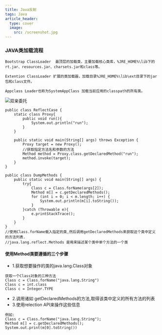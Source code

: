 ```yaml
---
title: Java反射
tags: Java
article_header:
  type: cover
  image:
    src: /screenshot.jpg
---
```




### JAVA类加载流程

```
Bootstrap ClassLoader  最顶层的加载类，主要加载核心类库，%JRE_HOME%\lib下的rt.jar、resources.jar、charsets.jar和class等。

Extention ClassLoader 扩展的类加载器，加载目录%JRE_HOME%\lib\ext目录下的jar包和class文件。

Appclass Loader也称为SystemAppClass 加载当前应用的classpath的所有类。
```

![双亲委托](https://imgconvert.csdnimg.cn/aHR0cDovL2ltZy5ibG9nLmNzZG4ubmV0LzIwMTcwMjEwMTkyOTMxNTA1?x-oss-process=image/format,png)

```
public class ReflectCase {
    static class Proxy{
        public void run(){
            System.out.println("run");
        }
    }

    public static void main(String[] args) throws Exception {
        Proxy target = new Proxy();
        //获取指定方法名和参数的方法
        Method method = Proxy.class.getDeclaredMethod("run");
        method.invoke(target);
    }
}
```



```
public class DumpMethods {
    public static void main(String[] args) {
        try{
            Class c = Class.forName(args[2]);
            Method m[] = c.getDeclaredMethods();
            for (int i = 0; i < m.length; i++) {
                System.out.println(m[i].toString());
            }
        }catch (Throwable e){
            e.printStackTrace();
        }
    }
}
//使用Class.forName载入指定的类,然后调用getDeclaredMethods来获取这个类中定义的方法列表.
//java.lang.reflect.Methods 是用来描述某个类中单个方法的一个类
```

#### 使用Method类要遵循的三个步骤

- 1.获取想要操作的类的java.lang.Class对象

```
获取一个Class对象的三种方法
Class c = Class.forName("java.lang.String")
Class c = int.class
Class c = Integer.TYPE
```

- 2.调用诸如 getDeclaredMethods的方法,取得该类中定义的所有方法的列表
- 3.使用relection API来操作这些信息

```
例如:
Class c = Class.forName("java.lang.String");
Method m[] = c.getDeclaredMethods();
System.out.print(m[0].toString())
```



